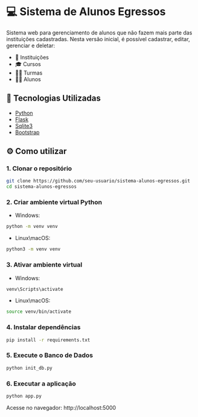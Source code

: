 # 💻 Sistema de Alunos Egressos

Sistema web para gerenciamento de alunos que não fazem mais parte das instituições cadastradas.
Nesta versão inicial, é possível cadastrar, editar, gerenciar e deletar:

- 🏫 Instituições
- 🎓 Cursos
- 🧑‍🏫 Turmas
- 🧑‍🎓 Alunos


## 🚀 Tecnologias Utilizadas

- [Python](https://www.python.org/)
- [Flask](https://flask.palletsprojects.com/en/stable/)
- [Sqlite3](https://sqlite.org/)
- [Bootstrap](https://getbootstrap.com/)


## ⚙️ Como utilizar
### 1. Clonar o repositório
```bash
git clone https://github.com/seu-usuario/sistema-alunos-egressos.git
cd sistema-alunos-egressos
```

### 2. Criar ambiente virtual Python
- Windows:
```bash
python -m venv venv
```

- Linux\macOS:
```bash
python3 -m venv venv
```

### 3. Ativar ambiente virtual
- Windows:
```bash
venv\Scripts\activate
```

- Linux\macOS:
```bash
source venv/bin/activate
```

### 4. Instalar dependências
```bash
pip install -r requirements.txt
```

### 5. Execute o Banco de Dados
```bash
python init_db.py
```

### 6. Executar a aplicação
```bash
python app.py
```

Acesse no navegador:
http://localhost:5000